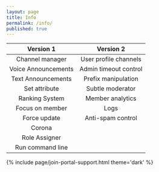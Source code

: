 ```yaml
---
layout: page
title: Info
permalink: /info/
published: true
---
```


<div class="page" markdown="1">

| Version 1 | Version 2  |
|:-------------:| :-----:|
Channel manager | User profile channels |
Voice Announcements | Admin timeout control |
Text Announcements | Prefix manipulation |
Set attribute | Subtle moderator |
Ranking System | Member analytics |
Focus on member | Logs |
Force update | Anti-spam control |
Corona |    |
Role Assigner |    |
Run command line |    |

{% include page/join-portal-support.html theme='dark' %}

<!-- <div id="disqus_thread">
If you have any feature you want implemented, send me an email @ 
{% if site.author.mail %}
    <a href="mailto:{{ site.author.mail }}" target="_blank"><span class="icon-mail_outline"></span></a>
{% endif %}
</div> -->

</div>
